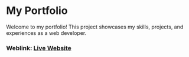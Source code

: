 # My Portfolio
Welcome to my portfolio! This project showcases my skills, projects, and experiences as a web developer.
### Weblink: [Live Website](https://rishavchanda.netlify.app)
